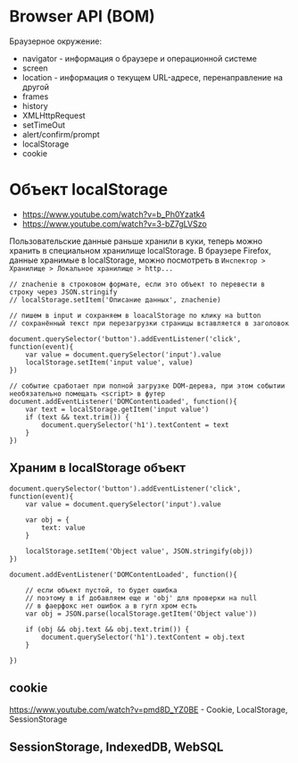 # Browser API (BOM)
Браузерное окружение:

- navigator - информация о браузере и операционной системе
- screen
- location - информация о текущем URL-адресе, перенаправление на другой
- frames
- history
- XMLHttpRequest
- setTimeOut
- alert/confirm/prompt
- localStorage
- cookie

# Объект localStorage
- https://www.youtube.com/watch?v=b_Ph0Yzatk4
- https://www.youtube.com/watch?v=3-bZ7gLVSzo

Пользовательские данные раньше хранили в куки, теперь можно хранить в специальном хранилище localStorage. В браузере Firefox, данные хранимые в localStorage, можно посмотреть в `Инспектор > Хранилище > Локальное хранилище > http...`

    // znachenie в строковом формате, если это объект то перевести в строку через JSON.stringify
    // localStorage.setItem('Описание данных', znachenie)

    // пишем в input и сохраняем в loacalStorage по клику на button
    // сохранённый текст при перезагрузки страницы вставляется в заголовок

    document.querySelector('button').addEventListener('click', function(event){
        var value = document.querySelector('input').value
        localStorage.setItem('input value', value)
    })

    // событие сработает при полной загрузке DOM-дерева, при этом событии необязательно помещать <script> в футер
    document.addEventListener('DOMContentLoaded', function(){
        var text = localStorage.getItem('input value')
        if (text && text.trim()) {
            document.querySelector('h1').textContent = text
        }
    })

## Храним в localStorage объект

    document.querySelector('button').addEventListener('click', function(event){
        var value = document.querySelector('input').value

        var obj = {
            text: value
        }

        localStorage.setItem('Object value', JSON.stringify(obj))
    })

    document.addEventListener('DOMContentLoaded', function(){

        // если объект пустой, то будет ошибка
        // поэтому в if добавляем еще и 'obj' для проверки на null
        // в фаерфокс нет ошибок а в гугл хром есть
        var obj = JSON.parse(localStorage.getItem('Object value'))

        if (obj && obj.text && obj.text.trim()) {
            document.querySelector('h1').textContent = obj.text
        }

    })

## cookie
https://www.youtube.com/watch?v=pmd8D_YZ0BE - Cookie, LocalStorage, SessionStorage

## SessionStorage, IndexedDB, WebSQL
